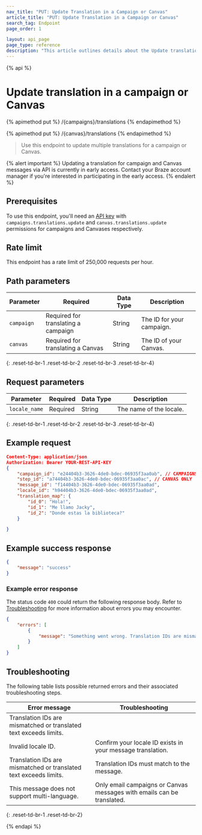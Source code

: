 ```yaml
---
nav_title: "PUT: Update Translation in a Campaign or Canvas"
article_title: "PUT: Update Translation in a Campaign or Canvas"
search_tag: Endpoint
page_order: 1

layout: api_page
page_type: reference
description: "This article outlines details about the Update translation in a campaign or Canvas message endpoint."
---
```


{% api %}
# Update translation in a campaign or Canvas
{% apimethod put %}
/{campaigns}/translations
{% endapimethod %}

{% apimethod put %}
/{canvas}/translations
{% endapimethod %}

> Use this endpoint to update multiple translations for a campaign or Canvas.

{% alert important %}
Updating a translation for campaign and Canvas messages via API is currently in early access. Contact your Braze account manager if you're interested in participating in the early access.
{% endalert %}

## Prerequisites

To use this endpoint, you'll need an [API key]({{site.baseurl}}/api/basics#rest-api-key/) with `campaigns.translations.update` and `canvas.translations.update` permissions for campaigns and Canvases respectively.

## Rate limit

This endpoint has a rate limit of 250,000 requests per hour.

## Path parameters

| Parameter | Required | Data Type | Description |
| --------- | ---------| --------- | ----------- |
|`campaign`| Required for translating a campaign | String | The ID for your campaign. |
|`canvas`| Required for translating a Canvas | String | The ID of your Canvas. |
{: .reset-td-br-1 .reset-td-br-2 .reset-td-br-3  .reset-td-br-4}

## Request parameters

| Parameter | Required | Data Type | Description |
| --------- | ---------| --------- | ----------- |
|`locale_name`| Required | String | The name of the locale. |
{: .reset-td-br-1 .reset-td-br-2 .reset-td-br-3  .reset-td-br-4}

## Example request

```json
Content-Type: application/json
Authorization: Bearer YOUR-REST-API-KEY
{
	"campaign_id": "e24404b3-3626-4de0-bdec-06935f3aa0ab", // CAMPAIGNS ONLY
	"step_id": "a74404b3-3626-4de0-bdec-06935f3aa0ac", // CANVAS ONLY
	"message_id": "f14404b3-3626-4de0-bdec-06935f3aa0ad",
	"locale_id": "h94404b3-3626-4de0-bdec-06935f3aa0ad",
	"translation_map": {
		"id_0": "Hola!",
		"id_1": "Me llamo Jacky",
		"id_2": "Donde estas la biblioteca?"
	}

}
```

## Example success response

```json
{
	"message": "success"
}
```

### Example error response

The status code `400` could return the following response body. Refer to [Troubleshooting](#troubleshooting) for more information about errors you may encounter.

```json
{
	"errors": [
		{
			"message": "Something went wrong. Translation IDs are mismatched or translated text exceeds limits."
		}
	]
}
```


## Troubleshooting

The following table lists possible returned errors and their associated troubleshooting steps.

| Error message | Troubleshooting |
| --- | --- |
| Translation IDs are mismatched or translated text exceeds limits. | 
| Invalid locale ID. | Confirm your locale ID exists in your message translation. |
| Translation IDs are mismatched or translated text exceeds limits. | Translation IDs must match to the message. |
| This message does not support multi-language. | Only email campaigns or Canvas messages with emails can be translated. |
{: .reset-td-br-1 .reset-td-br-2}

{% endapi %}